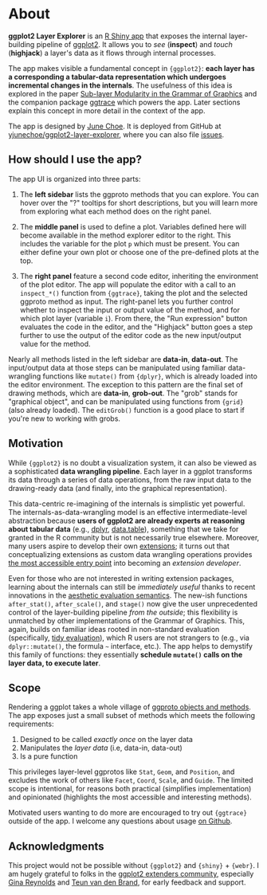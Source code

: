 # About

**ggplot2 Layer Explorer** is an [R Shiny app](https://shiny.posit.co/) that exposes the internal layer-building pipeline of [ggplot2](https://github.com/tidyverse/ggplot2/). It allows you to _see_ (**inspect**) and _touch_ (**highjack**) a layer's data as it flows through internal processes.

The app makes visible a fundamental concept in `{ggplot2}`: **each layer has a corresponding a tabular-data representation which undergoes incremental changes in the internals**. The usefulness of this idea is explored in the paper [Sub-layer Modularity in the Grammar of Graphics](https://yjunechoe.github.io/static/papers/Choe_2022_SublayerGG.pdf) and the companion package [ggtrace](https://github.com/yjunechoe/ggtrace) which powers the app. Later sections explain this concept in more detail in the context of the app.

The app is designed by [June Choe](https://yjunechoe.github.io/). It is deployed from GitHub at [yjunechoe/ggplot2-layer-explorer](https://github.com/yjunechoe/ggplot2-layer-explorer), where you can also file [issues](https://github.com/yjunechoe/ggplot2-layer-explorer/issues).


## How should I use the app?

The app UI is organized into three parts:

1) The **left sidebar** lists the ggproto methods that you can explore. You can hover over the "?" tooltips for short descriptions, but you will learn more from exploring what each method does on the right panel.

2) The **middle panel** is used to define a plot. Variables defined here will become available in the method explorer editor to the right. This includes the variable for the plot `p` which must be present. You can either define your own plot or choose one of the pre-defined plots at the top.

3) The **right panel** feature a second code editor, inheriting the environment of the plot editor. The app will populate the editor with a call to an `inspect_*()` function from `{ggtrace}`, taking the plot and the selected ggproto method as input. The right-panel lets you further control whether to inspect the input or output value of the method, and for which plot layer (variable `i`). From there, the "Run expression" button evaluates the code in the editor, and the "Highjack" button goes a step further to use the output of the editor code as the new input/output value for the method.


Nearly all methods listed in the left sidebar are **data-in**, **data-out**. The input/output data at those steps can be manipulated using familiar data-wrangling functions like `mutate()` from `{dplyr}`, which is already loaded into the editor environment. The exception to this pattern are the final set of drawing methods, which are **data-in**, **grob-out**. The "grob" stands for "graphical object", and can be manipulated using functions from `{grid}` (also already loaded). The `editGrob()` function is a good place to start if you're new to working with grobs.


## Motivation

While `{ggplot2}` is no doubt a visualization system, it can also be viewed as a sophisticated **data wrangling pipeline**. Each layer in a ggplot transforms its data through a series of data operations, from the raw input data to the drawing-ready data (and finally, into the graphical representation).

This data-centric re-imagining of the internals is simplistic yet powerful. The internals-as-data-wrangling model is an effective intermediate-level abstraction because **users of ggplot2 are already experts at reasoning about tabular data** (e.g., [dplyr](https://github.com/tidyverse/dplyr/), [data.table](https://github.com/Rdatatable/data.table)), something that we take for granted in the R community but is not necessarily true elsewhere. Moreover, many users aspire to develop their own [extensions](https://exts.ggplot2.tidyverse.org/gallery/); it turns out that conceptualizing extensions as custom data wrangling operations provides [the most accessible entry point](https://evamaerey.github.io/easy-geom-recipes/) into becoming an _extension developer_.

Even for those who are not interested in writing extension packages, learning about the internals can still be _immediately useful_ thanks to recent innovations in the [aesthetic evaluation semantics](https://ggplot2.tidyverse.org/reference/aes_eval.html). The new-ish functions `after_stat()`, `after_scale()`, and `stage()` now give the user unprecedented control of the layer-building pipeline _from the outside_; this flexibility is unmatched by other implementations of the Grammar of Graphics. This, again, builds on familiar ideas rooted in non-standard evaluation (specifically, [tidy evaluation](https://dplyr.tidyverse.org/articles/programming.html)), which R users are not strangers to (e.g., via `dplyr::mutate()`, the formula `~` interface, etc.). The app helps to demystify this family of functions: they essentially **schedule `mutate()` calls on the layer data, to execute later**.


## Scope

Rendering a ggplot takes a whole village of [ggproto objects and methods](https://ggplot2.tidyverse.org/reference/ggplot2-ggproto.html). The app exposes just a small subset of methods which meets the following requirements:

1. Designed to be called _exactly once_ on the layer data
2. Manipulates the _layer data_ (i.e, data-in, data-out)
3. Is a pure function

This privileges layer-level ggprotos like `Stat`, `Geom`, and `Position`, and excludes the work of others like `Facet`, `Coord`, `Scale`, and `Guide`. The limited scope is intentional, for reasons both practical (simplifies implementation) and opinionated (highlights the most accessible and interesting methods).

Motivated users wanting to do more are encouraged to try out `{ggtrace}` outside of the app. I welcome any questions about usage [on Github](https://github.com/yjunechoe/ggtrace/issues).


## Acknowledgments

This project would not be possible without `{ggplot2}` and `{shiny}` + `{webr}`. I am hugely grateful to folks in the [ggplot2 extenders community](https://github.com/ggplot2-extenders/ggplot-extension-club), especially [Gina Reynolds](https://github.com/EvaMaeRey) and [Teun van den Brand](https://github.com/teunbrand), for early feedback and support.
